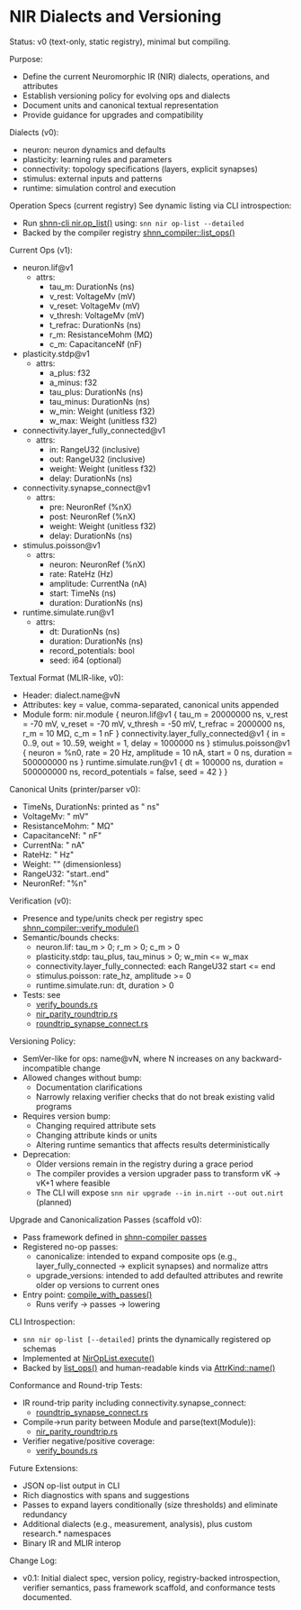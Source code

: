 # NIR Dialects and Versioning

Status: v0 (text-only, static registry), minimal but compiling.

Purpose:
- Define the current Neuromorphic IR (NIR) dialects, operations, and attributes
- Establish versioning policy for evolving ops and dialects
- Document units and canonical textual representation
- Provide guidance for upgrades and compatibility

Dialects (v0):
- neuron: neuron dynamics and defaults
- plasticity: learning rules and parameters
- connectivity: topology specifications (layers, explicit synapses)
- stimulus: external inputs and patterns
- runtime: simulation control and execution

Operation Specs (current registry)
See dynamic listing via CLI introspection:
- Run [shnn-cli nir.op_list()](crates/shnn-cli/src/commands/nir.rs:292) using: `snn nir op-list --detailed`
- Backed by the compiler registry [shnn_compiler::list_ops()](crates/shnn-compiler/src/lib.rs:232)

Current Ops (v1):
- neuron.lif@v1
  - attrs:
    - tau_m: DurationNs (ns)
    - v_rest: VoltageMv (mV)
    - v_reset: VoltageMv (mV)
    - v_thresh: VoltageMv (mV)
    - t_refrac: DurationNs (ns)
    - r_m: ResistanceMohm (MΩ)
    - c_m: CapacitanceNf (nF)
- plasticity.stdp@v1
  - attrs:
    - a_plus: f32
    - a_minus: f32
    - tau_plus: DurationNs (ns)
    - tau_minus: DurationNs (ns)
    - w_min: Weight (unitless f32)
    - w_max: Weight (unitless f32)
- connectivity.layer_fully_connected@v1
  - attrs:
    - in: RangeU32 (inclusive)
    - out: RangeU32 (inclusive)
    - weight: Weight (unitless f32)
    - delay: DurationNs (ns)
- connectivity.synapse_connect@v1
  - attrs:
    - pre: NeuronRef (%nX)
    - post: NeuronRef (%nX)
    - weight: Weight (unitless f32)
    - delay: DurationNs (ns)
- stimulus.poisson@v1
  - attrs:
    - neuron: NeuronRef (%nX)
    - rate: RateHz (Hz)
    - amplitude: CurrentNa (nA)
    - start: TimeNs (ns)
    - duration: DurationNs (ns)
- runtime.simulate.run@v1
  - attrs:
    - dt: DurationNs (ns)
    - duration: DurationNs (ns)
    - record_potentials: bool
    - seed: i64 (optional)

Textual Format (MLIR-like, v0):
- Header: dialect.name@vN
- Attributes: key = value, comma-separated, canonical units appended
- Module form:
  nir.module {
    neuron.lif@v1 { tau_m = 20000000 ns, v_rest = -70 mV, v_reset = -70 mV, v_thresh = -50 mV, t_refrac = 2000000 ns, r_m = 10 MΩ, c_m = 1 nF }
    connectivity.layer_fully_connected@v1 { in = 0..9, out = 10..59, weight = 1, delay = 1000000 ns }
    stimulus.poisson@v1 { neuron = %n0, rate = 20 Hz, amplitude = 10 nA, start = 0 ns, duration = 500000000 ns }
    runtime.simulate.run@v1 { dt = 100000 ns, duration = 500000000 ns, record_potentials = false, seed = 42 }
  }

Canonical Units (printer/parser v0):
- TimeNs, DurationNs: printed as "<u64> ns"
- VoltageMv: "<f32> mV"
- ResistanceMohm: "<f32> MΩ"
- CapacitanceNf: "<f32> nF"
- CurrentNa: "<f32> nA"
- RateHz: "<f32> Hz"
- Weight: "<f32>" (dimensionless)
- RangeU32: "start..end"
- NeuronRef: "%n<id>"

Verification (v0):
- Presence and type/units check per registry spec [shnn_compiler::verify_module()](crates/shnn-compiler/src/lib.rs:239)
- Semantic/bounds checks:
  - neuron.lif: tau_m > 0; r_m > 0; c_m > 0
  - plasticity.stdp: tau_plus, tau_minus > 0; w_min <= w_max
  - connectivity.layer_fully_connected: each RangeU32 start <= end
  - stimulus.poisson: rate_hz, amplitude >= 0
  - runtime.simulate.run: dt, duration > 0
- Tests: see
  - [verify_bounds.rs](crates/shnn-compiler/tests/verify_bounds.rs:1)
  - [nir_parity_roundtrip.rs](crates/shnn-compiler/tests/nir_parity_roundtrip.rs:1)
  - [roundtrip_synapse_connect.rs](crates/shnn-ir/tests/roundtrip_synapse_connect.rs:1)

Versioning Policy:
- SemVer-like for ops: name@vN, where N increases on any backward-incompatible change
- Allowed changes without bump:
  - Documentation clarifications
  - Narrowly relaxing verifier checks that do not break existing valid programs
- Requires version bump:
  - Changing required attribute sets
  - Changing attribute kinds or units
  - Altering runtime semantics that affects results deterministically
- Deprecation:
  - Older versions remain in the registry during a grace period
  - The compiler provides a version upgrader pass to transform vK → vK+1 where feasible
  - The CLI will expose `snn nir upgrade --in in.nirt --out out.nirt` (planned)

Upgrade and Canonicalization Passes (scaffold v0):
- Pass framework defined in [shnn-compiler passes](crates/shnn-compiler/src/passes.rs:1)
- Registered no-op passes:
  - canonicalize: intended to expand composite ops (e.g., layer_fully_connected → explicit synapses) and normalize attrs
  - upgrade_versions: intended to add defaulted attributes and rewrite older op versions to current ones
- Entry point: [compile_with_passes()](crates/shnn-compiler/src/lib.rs:537)
  - Runs verify → passes → lowering

CLI Introspection:
- `snn nir op-list [--detailed]` prints the dynamically registered op schemas
- Implemented at [NirOpList.execute()](crates/shnn-cli/src/commands/nir.rs:292)
- Backed by [list_ops()](crates/shnn-compiler/src/lib.rs:233) and human-readable kinds via [AttrKind::name()](crates/shnn-compiler/src/lib.rs:109)

Conformance and Round-trip Tests:
- IR round-trip parity including connectivity.synapse_connect:
  - [roundtrip_synapse_connect.rs](crates/shnn-ir/tests/roundtrip_synapse_connect.rs:1)
- Compile→run parity between Module and parse(text(Module)):
  - [nir_parity_roundtrip.rs](crates/shnn-compiler/tests/nir_parity_roundtrip.rs:1)
- Verifier negative/positive coverage:
  - [verify_bounds.rs](crates/shnn-compiler/tests/verify_bounds.rs:1)

Future Extensions:
- JSON op-list output in CLI
- Rich diagnostics with spans and suggestions
- Passes to expand layers conditionally (size thresholds) and eliminate redundancy
- Additional dialects (e.g., measurement, analysis), plus custom research.* namespaces
- Binary IR and MLIR interop

Change Log:
- v0.1: Initial dialect spec, version policy, registry-backed introspection, verifier semantics, pass framework scaffold, and conformance tests documented.